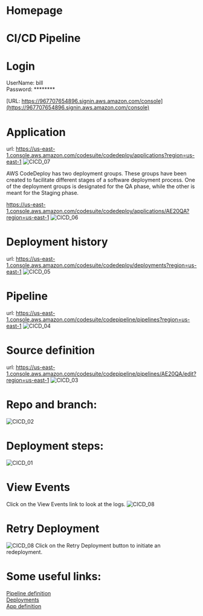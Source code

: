 # Homepage

# **CI/CD Pipeline**

# **Login**

UserName: bill     
Password: ********     

[URL: https://967707654896.signin.aws.amazon.com/console](https://967707654896.signin.aws.amazon.com/console)

# **Application**
url: <https://us-east-1.console.aws.amazon.com/codesuite/codedeploy/applications?region=us-east-1>
![CICD_07](https://github.com/AmericanaExchange/RareBookHub/assets/817567/2ef166c8-1674-45aa-9df8-c4efcc4b4e95)

AWS CodeDeploy has two deployment groups. These groups have been created to facilitate different stages of a software deployment process. One of the deployment groups is designated for the QA phase, while the other is meant for the Staging phase.

<https://us-east-1.console.aws.amazon.com/codesuite/codedeploy/applications/AE20QA?region=us-east-1>
![CICD_06](https://github.com/AmericanaExchange/RareBookHub/assets/817567/202c8ec8-15aa-45d4-93e3-bad3ba1e1256)

# **Deployment history**
url: <https://us-east-1.console.aws.amazon.com/codesuite/codedeploy/deployments?region=us-east-1>
![CICD_05](https://github.com/AmericanaExchange/RareBookHub/assets/817567/0782d025-43de-4f82-bdc4-29d0524eb707)
# **Pipeline**
url: <https://us-east-1.console.aws.amazon.com/codesuite/codepipeline/pipelines?region=us-east-1>
![CICD_04](https://github.com/AmericanaExchange/RareBookHub/assets/817567/61498073-33f6-4b88-8c43-dcc8f8c67b89)
# **Source definition**
url: <https://us-east-1.console.aws.amazon.com/codesuite/codepipeline/pipelines/AE20QA/edit?region=us-east-1>
![CICD_03](https://github.com/AmericanaExchange/RareBookHub/assets/817567/1a905658-128c-4610-89b3-23650c58cfcd)
# **Repo and branch:**
![CICD_02](https://github.com/AmericanaExchange/RareBookHub/assets/817567/74b10349-5713-4230-b66e-ca0b8afc4a33)
# **Deployment steps:**
![CICD_01](https://github.com/AmericanaExchange/RareBookHub/assets/817567/012401d4-93d8-4eba-a5c4-7a786392a4f2)

# **View Events**
Click on the View Events link to look at the logs.
![CICD_08](https://github.com/AmericanaExchange/RareBookHub/assets/817567/fc12fd8b-c5dc-4153-b65d-e9de2dd7c645)

# **Retry Deployment**
![CICD_08](https://github.com/AmericanaExchange/RareBookHub/assets/817567/b1ddbd72-e276-4278-b449-c120a4acd799)
Click on the Retry Deployment button to initiate an redeployment.
# **Some useful links:** 
[Pipeline definition](https://us-east-1.console.aws.amazon.com/codesuite/codepipeline/start?region=us-east-1)   
[Deployments](https://us-east-1.console.aws.amazon.com/codesuite/codedeploy/deployments?region=us-east-1)   
[App definition](https://us-east-1.console.aws.amazon.com/codesuite/codedeploy/applications?region=us-east-1)   
